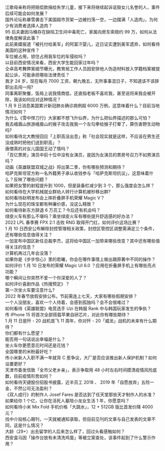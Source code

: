 江歌母亲称将把赔偿款捐给失学儿童，接下来将继续起诉诋毁女儿名誉的人，事件后续可能会如何发展？  
国外论坛称暴雪袭击下美国超市货架一边被扫荡一空，一边摆满「人造肉」，为何少有消费者选择人造肉？  
95 后夫妻因马桶存在缺陷卫生间中毒死亡，家属向房东索赔约 99 万，如何从法律角度解读此事？  
此前美媒报道「被托付给美军」的阿富汗婴儿，近日证实遭到美军遗弃，如何看待美国的这种宣传？  
车位被占用，锁住占用我车位的车侵权吗？  
以目前西安情况来看，西安大学生能回家过年吗？  
仝卓高考舞弊案细节曝光，教育局工作人员因安排他人伪造材料放入学籍档案被提起公诉，可能承担哪些法律责任？  
我才 24 岁，现在每月 7000 工资，朝九晚五，无所事事混日子，不知道该不该辞职出去闯一闯?  
同事离职聚餐，饭局上说我情商低，还直指老板不喜欢我，甚至说将来我会被开除，我该如何应对这种情况？  
1 月 9 日消息美国累计新冠肺炎确诊病例超 6000 万例，这意味着什么？目前当地情况如何？  
为什么《雪中悍刀行》大家都不想飞升仙界，为什么把仙界描述的那么可怕？  
我去峨眉山旅游峨眉山的猴子攻击我我一个左勾拳给猴子打晕了，算伤害野生动物吗?  
如何看待北大教授回应「上职高没出息」称「社会现实就是这样，不应该在男生还没成熟时把他们送到职高」？  
唐僧真的对女儿国国王动了情吗？  
「百亿票房」演员中前十位中没有女演员，是因为女演员的票房号召力不如男演员吗？  
动画《英雄联盟双城之战》将出第二季，你有哪些预测和期待？  
哈萨克斯坦官方称一名外籍男子承认收钱参与「哈萨克斯坦抗议」，这意味着什么？反映了哪些问题？  
如果把女警的射程提升到 1000，但是装备栏减少到 3 个，那么强度会怎么样？  
如何看待在大学机械就业群劝人转行计算机被秒移出群?  
如何看待赵明发布会上摔折叠屏手机荣耀 Magic V？  
为什么现在的珠宝都有种廉价感，没这么精致？  
如何看待新东方辞退 6 万员工？今后还有机会吗？  
绿皮火车有那么不堪吗？乘坐绿皮火车有哪些提升舒适感的好办法？  
2022 LPL 春季赛 FPX 2:1 击败 RNG 取得开门红，如何评价这场比赛？  
1 月 10 日西安公布解除封控管理相关政策，封控区管控区调整需满足三个条件，还有哪些信息值得关注？  
一加宣布中国区新任总裁李杰，这将给中国区一加带来哪些改变？其中还有哪些值得关注的信息？  
计算机再过几年会没落？  
如果你是《步步惊心》里的若曦，你会在哪件事情上做出跟原著中不同的操作？  
如何评价 1 月 10 日发布的荣耀 Magic UI 6.0 ？应用在折叠屏手机上有哪些亮点功能？  
哪个瞬间让你突然不爱一个你深爱的人了？  
如何评价喜剧作品《热搜预定》？  
第一次坐火车要注意什么?  
2022 年春节放假安排公布，节前需连上七天，大家有哪些假期安排？  
一个人没朋友，喜欢一个人待着，会感到孤独吗？会不会很难过？  
如何看待《英雄联盟》电竞选手 Uzi 在韩服 Rank 中与韩国玩家发生的争执？  
传 iPhone 15 将首次全部搭载苹果自研芯片，对此你有哪些期待？  
1 月 11 日是歼 - 20 战机首飞 11 周年，你对歼 - 20「威龙」战机的未来有什么期待？  
你们都有什么愿望？  
能否用一句话说出幸福是什么？  
坐火车你更愿意花时间还是花钱？  
全国哪里的米粉最好吃？  
传小米新人入职不满一年就背 C 惹争议，大厂是否应该推出新人保护机制？如何设置更好？  
天津市委发信致「全市父老乡亲」，表示争取用 48 小时左右时间摸清疫情风险底数，目前疫情形势如何？  
如何看待天键股份招股书披露，近半员工 2018 、 2019 年「自愿放弃」五险一金，不然公司无法盈利？  
《双人成行》的制作人 Josef Fares 是否达到了任天堂那些天才制作人的水准？  
如果给你 1 个亿，让你在活死人墓陪小龙女生活 1 年，你愿意吗？  
如何看待小米 Mix Fold 手机价格「大跳水」，12 + 512GB 版比首发价降 4000 元？  
找中介投核心期刊，一天就被通知录取，但目前见刊的文章与自己发表的文章不同，这是什么情况？  
大龄（29+）出去留学的人后来怎么样了，回过头看感触如何？  
西安盒马因「操作台放有未清洗鸡蛋」等被立案查处，该事件起到了什么警示作用？  
